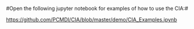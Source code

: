 

#Open the following jupyter notebook for examples of how to use the CIA:#

https://github.com/PCMDI/CIA/blob/master/demo/CIA_Examples.ipynb


